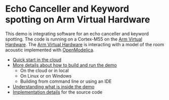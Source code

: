 # Echo Canceller and Keyword spotting on Arm Virtual Hardware

This demo is integrating software for an echo canceller and keyword spotting. The code is running on a Cortex-M55 on the [Arm Virtual Hardware](https://arm-software.github.io/VHT/main/overview/html/index.html). The  [Arm Virtual Hardware](https://arm-software.github.io/VHT/main/overview/html/index.html) is interacting with a model of the room acoustic implemented with [OpenModelica](https://www.openmodelica.org/).

- [Quick start in the cloud](Documentation/QUICKSTART.md)
- [More details about how to build and run the demo](Documentation/BUILDANDRUN.md)
  - On the cloud or in local
  - On Linux or on Windows
  - Building from command line or using an IDE
- [Understanding what is inside the demo](Documentation/BLOG.md)
- [Implementation details](ImplementationDetails.md) for the source code
